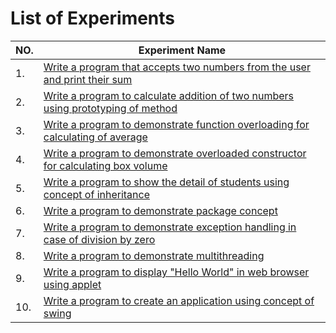 # List of Experiments

| NO. | Experiment Name |
| -- | ------------------|
| 1. | [Write a program that accepts two numbers from the user and print their sum](exp1.java) |
| 2. | [Write a program to calculate addition of two numbers using prototyping of method](exp2.java) |
| 3. | [Write a program to demonstrate function overloading for calculating of average](exp3.java) |
| 4. | [Write a program to demonstrate overloaded constructor for calculating box volume](exp4.java) |
| 5. | [Write a program to show the detail of students using concept of inheritance](exp5.java) |
| 6. | [Write a program to demonstrate package concept]() |
| 7. | [Write a program to demonstrate exception handling in case of division by zero]() |
| 8. | [Write a program to demonstrate multithreading]() |
| 9. | [Write a program to display "Hello World" in web browser using applet]() |
| 10. | [Write a program to create an application using concept of swing]() |
